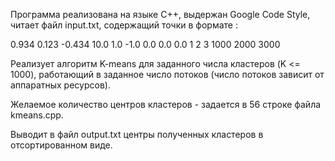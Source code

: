 Программа реализована на языке С++, выдержан Google Code Style,
читает файл input.txt, содержащий точки в формате :

0.934 0.123 -0.434
10.0 1.0 -1.0
0.0 0.0 0.0
1 2 3
1000 2000 3000

Реализует алгоритм K-means для заданного числа кластеров (K <= 1000), 
работающий в заданное число потоков (число потоков зависит от аппаратных ресурсов).

Желаемое количество центров кластеров - задается в 56 строке файла kmeans.cpp.

Выводит в файл output.txt центры полученных кластеров в отсортированном виде.
